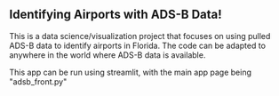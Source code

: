 ## Identifying Airports with ADS-B Data!

This is a data science/visualization project that focuses on using pulled ADS-B data to identify airports in Florida. 
The code can be adapted to anywhere in the world where ADS-B data is available.

This app can be run using streamlit, with the main app page being "adsb_front.py"
